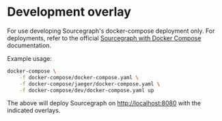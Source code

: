 # Development overlay

For use developing Sourcegraph's docker-compose deployment only.
For deployments, refer to the official [Sourcegraph with Docker Compose](https://docs.sourcegraph.com/admin/install/docker-compose) documentation.

Example usage:

```sh
docker-compose \
    -f docker-compose/docker-compose.yaml \
    -f docker-compose/jaeger/docker-compose.yaml \
    -f docker-compose/dev/docker-compose.yaml up
```

The above will deploy Sourcegraph on [http://localhost:8080](http://localhost:8080) with the indicated overlays.
